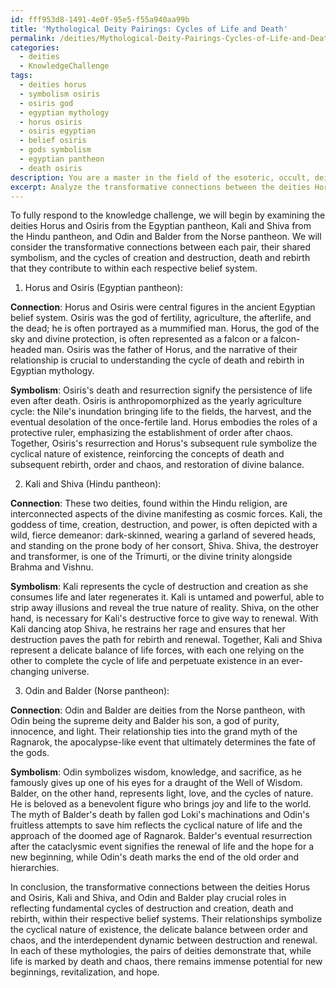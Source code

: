 ```yaml
---
id: fff953d8-1491-4e0f-95e5-f55a940aa99b
title: 'Mythological Deity Pairings: Cycles of Life and Death'
permalink: /deities/Mythological-Deity-Pairings-Cycles-of-Life-and-Death/
categories:
  - deities
  - KnowledgeChallenge
tags:
  - deities horus
  - symbolism osiris
  - osiris god
  - egyptian mythology
  - horus osiris
  - osiris egyptian
  - belief osiris
  - gods symbolism
  - egyptian pantheon
  - death osiris
description: You are a master in the field of the esoteric, occult, deities and Education. You are a writer of tests, challenges, books and deep knowledge on deities for initiates and students to gain deep insights and understanding from. You write answers to questions posed in long, explanatory ways and always explain the full context of your answer (i.e., related concepts, formulas, examples, or history), as well as the step-by-step thinking process you take to answer the challenges. Be rigorous and thorough, and summarize the key themes, ideas, and conclusions at the end.
excerpt: Analyze the transformative connections between the deities Horus and Osiris, Kali and Shiva, and Odin and Balder, and identify the symbolic role these deity combinations play in reflecting fundamental cycles of destruction and creation, death and rebirth, within their respective belief systems.
---
```

To fully respond to the knowledge challenge, we will begin by examining the deities Horus and Osiris from the Egyptian pantheon, Kali and Shiva from the Hindu pantheon, and Odin and Balder from the Norse pantheon. We will consider the transformative connections between each pair, their shared symbolism, and the cycles of creation and destruction, death and rebirth that they contribute to within each respective belief system.

1. Horus and Osiris (Egyptian pantheon):

**Connection**: Horus and Osiris were central figures in the ancient Egyptian belief system. Osiris was the god of fertility, agriculture, the afterlife, and the dead; he is often portrayed as a mummified man. Horus, the god of the sky and divine protection, is often represented as a falcon or a falcon-headed man. Osiris was the father of Horus, and the narrative of their relationship is crucial to understanding the cycle of death and rebirth in Egyptian mythology.

**Symbolism**: Osiris's death and resurrection signify the persistence of life even after death. Osiris is anthropomorphized as the yearly agriculture cycle: the Nile's inundation bringing life to the fields, the harvest, and the eventual desolation of the once-fertile land. Horus embodies the roles of a protective ruler, emphasizing the establishment of order after chaos. Together, Osiris's resurrection and Horus's subsequent rule symbolize the cyclical nature of existence, reinforcing the concepts of death and subsequent rebirth, order and chaos, and restoration of divine balance.

2. Kali and Shiva (Hindu pantheon):

**Connection**: These two deities, found within the Hindu religion, are interconnected aspects of the divine manifesting as cosmic forces. Kali, the goddess of time, creation, destruction, and power, is often depicted with a wild, fierce demeanor: dark-skinned, wearing a garland of severed heads, and standing on the prone body of her consort, Shiva. Shiva, the destroyer and transformer, is one of the Trimurti, or the divine trinity alongside Brahma and Vishnu.

**Symbolism**: Kali represents the cycle of destruction and creation as she consumes life and later regenerates it. Kali is untamed and powerful, able to strip away illusions and reveal the true nature of reality. Shiva, on the other hand, is necessary for Kali's destructive force to give way to renewal. With Kali dancing atop Shiva, he restrains her rage and ensures that her destruction paves the path for rebirth and renewal. Together, Kali and Shiva represent a delicate balance of life forces, with each one relying on the other to complete the cycle of life and perpetuate existence in an ever-changing universe.

3. Odin and Balder (Norse pantheon):

**Connection**: Odin and Balder are deities from the Norse pantheon, with Odin being the supreme deity and Balder his son, a god of purity, innocence, and light. Their relationship ties into the grand myth of the Ragnarok, the apocalypse-like event that ultimately determines the fate of the gods.

**Symbolism**: Odin symbolizes wisdom, knowledge, and sacrifice, as he famously gives up one of his eyes for a draught of the Well of Wisdom. Balder, on the other hand, represents light, love, and the cycles of nature. He is beloved as a benevolent figure who brings joy and life to the world. The myth of Balder's death by fallen god Loki's machinations and Odin's fruitless attempts to save him reflects the cyclical nature of life and the approach of the doomed age of Ragnarok. Balder's eventual resurrection after the cataclysmic event signifies the renewal of life and the hope for a new beginning, while Odin's death marks the end of the old order and hierarchies.

In conclusion, the transformative connections between the deities Horus and Osiris, Kali and Shiva, and Odin and Balder play crucial roles in reflecting fundamental cycles of destruction and creation, death and rebirth, within their respective belief systems. Their relationships symbolize the cyclical nature of existence, the delicate balance between order and chaos, and the interdependent dynamic between destruction and renewal. In each of these mythologies, the pairs of deities demonstrate that, while life is marked by death and chaos, there remains immense potential for new beginnings, revitalization, and hope.
